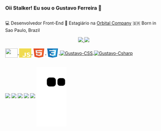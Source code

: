 ### Oii Stalker! Eu sou o Gustavo Ferreira 👋

##

💻 Desenvolvedor Front-End
🚀 Estagiário na <a href="https://orbital.company/"> Orbital Company</a>
 🇧🇷 Born in Sao Paulo, Brazil

<div align="center">
  <a href="https://github.com/Gustavosf2003">
  <img height="180em" src="https://github-readme-stats.vercel.app/api?username=Gustavosf2003&show_icons=true&theme=dracula&include_all_commits=true&count_private=true"/>
  <img height="180em" src="https://github-readme-stats.vercel.app/api/top-langs/?username=Gustavosf2003&layout=compact&langs_count=7&theme=dracula"/>
</div>
<div style="display: inline_block"><br>
  <img align="center" height="30" width="40" src="https://cdn.jsdelivr.net/gh/devicons/devicon/icons/vuejs/vuejs-original.svg">
  <img align="center" alt="Gustavo-Js" height="30" width="40" src="https://raw.githubusercontent.com/devicons/devicon/master/icons/javascript/javascript-plain.svg">
  <img align="center" alt="Gustavo-HTML" height="30" width="40" src="https://raw.githubusercontent.com/devicons/devicon/master/icons/html5/html5-original.svg">
  <img align="center" alt="Gustavo-CSS" height="30" width="40" src="https://raw.githubusercontent.com/devicons/devicon/master/icons/css3/css3-original.svg">
  <img align="center" alt="Gustavo-CSS" height="30" width="40" src="https://cdn.jsdelivr.net/gh/devicons/devicon/icons/mysql/mysql-original.svg" />
  <img align="center" alt="Gustavo-Csharp" height="30" width="40" src="https://cdn.jsdelivr.net/gh/devicons/devicon/icons/nodejs/nodejs-original.svg">
</div>
  
  ##
 
 <div>
  <a href="https://www.linkedin.com/in/gustavo-de-sousa-ferreira-/" target="_blank"><img src="https://img.shields.io/badge/-LinkedIn-%230077B5?style=for-the-badge&logo=linkedin&logoColor=white" target="_blank"></a>
  <a href = "mailto:gustavoferreira.dev@gmail.com"><img src="https://img.shields.io/badge/-Gmail-%23333?style=for-the-badge&logo=gmail&logoColor=white" target="_blank"></a>
  <a href="https://www.instagram.com/gs_ferreiraaa/" target="_blank"><img src="https://img.shields.io/badge/-Instagram-%23E4405F?style=for-the-badge&logo=instagram&logoColor=white" target="_blank"></a>
    <a href="https://www.facebook.com/gustavoferreira.dev" target="_blank"><img src="https://img.shields.io/badge/Facebook-1877F2?style=for-the-badge&logo=facebook&logoColor=white" target="_blank"></a>
 <a href="https://discord.gg/HJaxNe8j" target="_blank"><img src="https://img.shields.io/badge/Discord-7289DA?style=for-the-badge&logo=discord&logoColor=white" target="_blank"></a>
   <img align="center" alt="Gustavo-Cobrinha"  src="https://github.com/Gustavosf2003/Gustavosf2003/blob/output/github-contribution-grid-snake.svg">
 </div>
  
